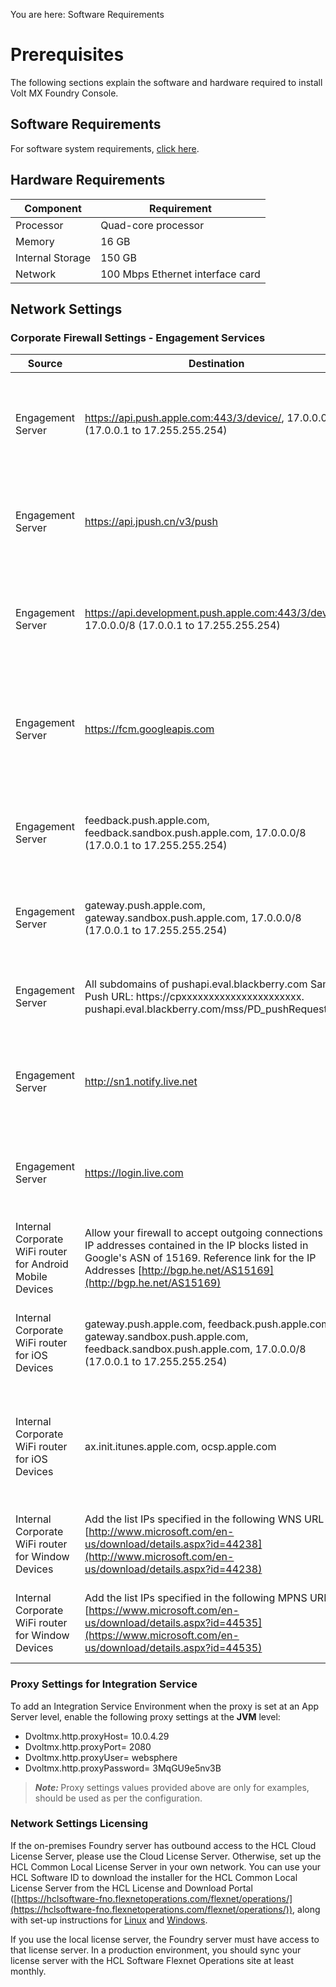                            

You are here: Software Requirements

Prerequisites
=============

The following sections explain the software and hardware required to install Volt MX Foundry Console.

Software Requirements
---------------------

For software system requirements, [click here](../../../Foundry/voltmxfoundry_supported_devices_os_browsers/Content/Introduction.md).

Hardware Requirements
---------------------

  
| Component | Requirement |
| --- | --- |
| Processor | Quad-core processor |
| Memory | 16 GB |
| Internal Storage | 150 GB |
| Network | 100 Mbps Ethernet interface card |

Network Settings
----------------

### Corporate Firewall Settings - Engagement Services

  
| Source | Destination | Ports | Protocol | Direction | Action | Description |
| --- | --- | --- | --- | --- | --- | --- |
| Engagement Server | https://api.push.apple.com:443/3/device/, 17.0.0.0/8 (17.0.0.1 to 17.255.255.254) | 443 | TCP | Both | Allow | Allow the Engagement Server to access Apple APNS HTTP2 production URL |
| Engagement Server | https://api.jpush.cn/v3/push | 443 | TCP | Outbound | Allow | Allow the Engagement Server to access the JPush notification server URL |
| Engagement Server | https://api.development.push.apple.com:443/3/device/, 17.0.0.0/8 (17.0.0.1 to 17.255.255.254) | 443 | TCP | Both | Allow | Allow the Engagement Server to access Apple APNS HTTP2 development URL |
| Engagement Server | https://fcm.googleapis.com | 443 | TCP | Outbound | Allow | Allow the Engagement Server to access Firebase Cloud Messaging (FCM) service |
| Engagement Server | feedback.push.apple.com, feedback.sandbox.push.apple.com, 17.0.0.0/8 (17.0.0.1 to 17.255.255.254) | 2196 | TCP | Outbound | Allow | Allow the Engagement Server to access APNS feedback service |
| Engagement Server | gateway.push.apple.com, gateway.sandbox.push.apple.com, 17.0.0.0/8 (17.0.0.1 to 17.255.255.254) | 2195 | TCP | Outbound | Allow | Allow the Engagement Server to access Apple's APNS |
| Engagement Server | All subdomains of pushapi.eval.blackberry.com Sample Push URL: https://cpxxxxxxxxxxxxxxxxxxxxxx. pushapi.eval.blackberry.com/mss/PD\_pushRequest | 443 | TCP | Outbound | Allow | Allow connect to Blackberry Cloud through this port |
| Engagement Server | http://sn1.notify.live.net | 443 | TCP | Outbound | Allow | Allow connect to Windows Cloud (MPNS) through this port |
| Engagement Server | https://login.live.com | 443 | TCP | Outbound | Allow | Allow connect to Windows Cloud (WNS) through this port |
| Internal Corporate WiFi router for Android Mobile Devices | Allow your firewall to accept outgoing connections to all IP addresses contained in the IP blocks listed in Google's ASN of 15169. Reference link for the IP Addresses [http://bgp.he.net/AS15169](http://bgp.he.net/AS15169) | 5228, 5229,5230 | TCP, HTTP, HTTPS, UDP | Both | Allow | Android devices will connect to GCM through this port |
| Internal Corporate WiFi router for iOS Devices | gateway.push.apple.com, feedback.push.apple.com, gateway.sandbox.push.apple.com, feedback.sandbox.push.apple.com, 17.0.0.0/8 (17.0.0.1 to 17.255.255.254) | 5223 | TCP | Both | Allow | Apple devices connect to APNS servers through this port |
| Internal Corporate WiFi router for iOS Devices | ax.init.itunes.apple.com, ocsp.apple.com | 80, 443 | TCP | Both | Allow | Apple devices will connect to public Apple OCSP and iTunes service through this port |
| Internal Corporate WiFi router for Window Devices | Add the list IPs specified in the following WNS URL [http://www.microsoft.com/en-us/download/details.aspx?id=44238](http://www.microsoft.com/en-us/download/details.aspx?id=44238) |   | TCP, HTTP, HTTPS, UDP | Both | Allow | Windows devices will connect to WNS through this port |
| Internal Corporate WiFi router for Window Devices | Add the list IPs specified in the following MPNS URL: [https://www.microsoft.com/en-us/download/details.aspx?id=44535](https://www.microsoft.com/en-us/download/details.aspx?id=44535) |   | TCP, HTTP, HTTPS, UDP | Both | Allow | Windows devices will connect to MPNS through this port |

### Proxy Settings for Integration Service

To add an Integration Service Environment when the proxy is set at an App Server level, enable the following proxy settings at the **JVM** level:

*   Dvoltmx.http.proxyHost= 10.0.4.29
*   Dvoltmx.http.proxyPort= 2080
*   Dvoltmx.http.proxyUser= websphere
*   Dvoltmx.http.proxyPassword= 3MqGU9e5nv3B

<blockquote><em><b>Note: </b></em>Proxy settings values provided above are only for examples, should be used as per the configuration.</blockquote>

### Network Settings Licensing

If the on-premises Foundry server has outbound access to the HCL Cloud License Server, please use the Cloud License Server. Otherwise, set up the HCL Common Local License Server in your own network. You can use your HCL Software ID to download the installer for the HCL Common Local License Server from the HCL License and Download Portal ([https://hclsoftware-fno.flexnetoperations.com/flexnet/operations/](https://hclsoftware-fno.flexnetoperations.com/flexnet/operations/)), along with set-up instructions for [Linux](https://support.hcltechsw.com/csm?sys_kb_id=83893782db5cf410cc426275ca961958&id=kb_article_view&sysparm_rank=4&sysparm_tsqueryId=0ead29fb1b68b810a67e9759bc4bcb41) and [Windows](https://support.hcltechsw.com/csm?sys_kb_id=5a0832b6db98b050cc426275ca961958&id=kb_article_view&sysparm_rank=14&sysparm_tsqueryId=2a7531f71be8b810a67e9759bc4bcb9e).

If you use the local license server, the Foundry server must have access to that license server. In a production environment, you should sync your license server with the HCL Software Flexnet Operations site at least monthly.

